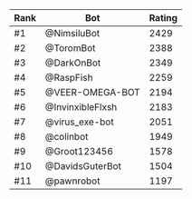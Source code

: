 Rank|Bot|Rating
---|---|---
#1|@NimsiluBot|2429
#2|@ToromBot|2388
#3|@DarkOnBot|2349
#4|@RaspFish|2259
#5|@VEER-OMEGA-BOT|2194
#6|@InvinxibleFlxsh|2183
#7|@virus_exe-bot|2051
#8|@colinbot|1949
#9|@Groot123456|1578
#10|@DavidsGuterBot|1504
#11|@pawnrobot|1197

